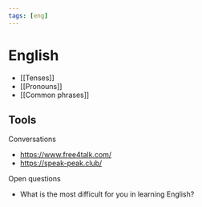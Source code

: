 ```yaml
---
tags: [eng]
---
```


# English

- [[Tenses]]
- [[Pronouns]]
- [[Common phrases]]

## Tools

Conversations

- https://www.free4talk.com/
- https://speak-peak.club/

Open questions

- What is the most difficult for you in learning English?
